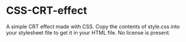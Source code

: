 # CSS-CRT-effect
A simple CRT effect made with CSS. Copy the contents of style.css into your stylesheet file to get it in your HTML file.
No license is present.
